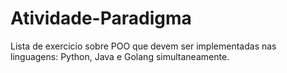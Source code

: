 # Atividade-Paradigma


Lista de exercicio sobre POO que devem ser implementadas nas linguagens: Python, Java e Golang simultaneamente.
